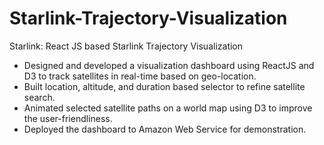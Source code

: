 # Starlink-Trajectory-Visualization
Starlink: React JS based Starlink Trajectory Visualization

* Designed and developed a visualization dashboard using ReactJS and D3 to track satellites in real-time based on geo-location.
* Built location, altitude, and duration based selector to refine satellite search.
* Animated selected satellite paths on a world map using D3 to improve the user-friendliness.
* Deployed the dashboard to Amazon Web Service for demonstration.

